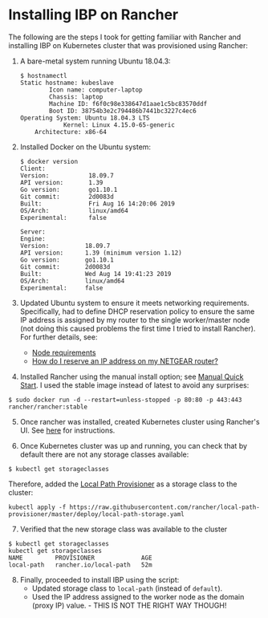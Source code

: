 # Installing IBP on Rancher
The following are the steps I took for getting familiar with Rancher and installing IBP on Kubernetes cluster that was provisioned using Rancher:

1) A bare-metal system running Ubuntu 18.04.3: 

    ```
    $ hostnamectl
    Static hostname: kubeslave
            Icon name: computer-laptop
            Chassis: laptop
            Machine ID: f6f0c98e338647d1aae1c5bc83570ddf
            Boot ID: 38754b3e2c794486b7441bc3227c4ec6
    Operating System: Ubuntu 18.04.3 LTS
                Kernel: Linux 4.15.0-65-generic
        Architecture: x86-64

    ```

2) Installed Docker on the Ubuntu system:

    ```
    $ docker version
    Client:
    Version:           18.09.7
    API version:       1.39
    Go version:        go1.10.1
    Git commit:        2d0083d
    Built:             Fri Aug 16 14:20:06 2019
    OS/Arch:           linux/amd64
    Experimental:      false

    Server:
    Engine:
    Version:          18.09.7
    API version:      1.39 (minimum version 1.12)
    Go version:       go1.10.1
    Git commit:       2d0083d
    Built:            Wed Aug 14 19:41:23 2019
    OS/Arch:          linux/amd64
    Experimental:     false
    ```

3) Updated Ubuntu system to ensure it meets networking requirements. Specifically, had to define DHCP reservation policy to ensure the same IP address is assigned by my router to the single worker/master node (not doing this caused problems the first time I tried to install Rancher). For further details, see:

    * [Node requirements](https://rancher.com/docs/rancher/v2.x/en/installation/requirements/)
    * [How do I reserve an IP address on my NETGEAR router?](https://kb.netgear.com/25722/How-do-I-reserve-an-IP-address-on-my-NETGEAR-router)

4) Installed Rancher using the manual install option; see [Manual Quick Start](https://rancher.com/docs/rancher/v2.x/en/quick-start-guide/deployment/quickstart-manual-setup/). I used the stable image instead of latest to avoid any surprises:

```
$ sudo docker run -d --restart=unless-stopped -p 80:80 -p 443:443 rancher/rancher:stable
```

5) Once rancher was installed, created Kubernetes cluster using Rancher's UI. See [here](https://rancher.com/docs/rancher/v2.x/en/quick-start-guide/deployment/quickstart-manual-setup/#3-log-in) for instructions.

6) Once Kubernetes cluster was up and running, you can check that by default there are not any storage classes available:

```
$ kubectl get storageclasses
```

Therefore, added the [Local Path Provisioner](https://github.com/rancher/local-path-provisioner) as a storage class to the cluster:

```
kubectl apply -f https://raw.githubusercontent.com/rancher/local-path-provisioner/master/deploy/local-path-storage.yaml
```

7) Verified that the new storage class was available to the cluster

```
$ kubectl get storageclasses
kubectl get storageclasses
NAME         PROVISIONER             AGE
local-path   rancher.io/local-path   52m
```

8) Finally, proceeded to install IBP using the script:
    * Updated storage class to `local-path` (instead of `default`).
    * Used the IP address assigned to the worker node as the domain (proxy IP) value. - THIS IS NOT THE RIGHT WAY THOUGH!